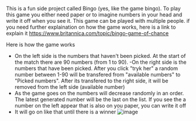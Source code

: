 This is a fun side project called Bingo (yes, like the game bingo). To play this game you either need paper or to imagine numbers in your head and write it off when you see it. This game can be played with multiple people.  if you need further explaination on how the game works, here is a link to explain it https://www.britannica.com/topic/bingo-game-of-chance

Here is how the game works
- On the left side is the numbers that haven't been picked. At the start of the match there are 90 numbers (from 1 to 90).
-On the right side is the numbers that have been picked. After you click "tryk her" a random number between 1-90 will be transfered from "available numbers" to "Picked numbers". After its transfered to the right side, it will be removed from the left side (available number)
- As the game goes on the numbers will decrease randomly in an order. The latest generated number will be the last on the list. If you see the a number on the left appear that is also on you paper, you can write it off 
- It will go on like that until there is a winner 
![image](https://github.com/user-attachments/assets/231603c5-2f50-43a5-aeb8-740bfef21cd5)
